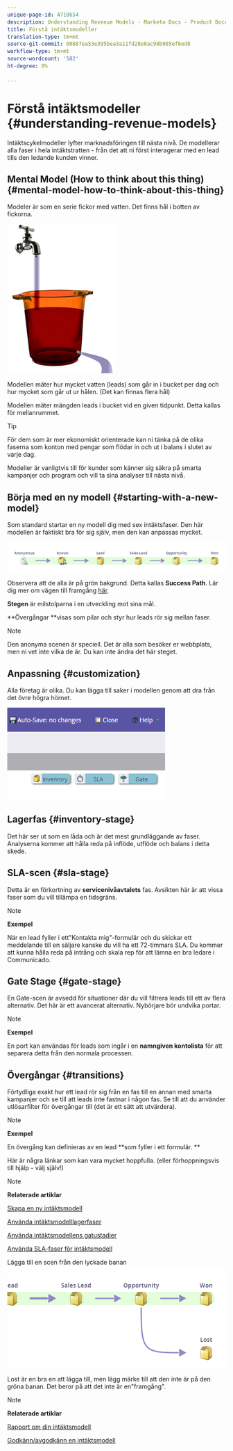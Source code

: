 ```yaml
---
unique-page-id: 4718654
description: Understanding Revenue Models - Marketo Docs - Product Documentation
title: Förstå intäktsmodeller
translation-type: tm+mt
source-git-commit: 00887ea53e395bea3a11fd28e0ac98b085ef6ed8
workflow-type: tm+mt
source-wordcount: '582'
ht-degree: 0%

---
```



# Förstå intäktsmodeller {#understanding-revenue-models}

Intäktscykelmodeller lyfter marknadsföringen till nästa nivå. De modellerar alla faser i hela intäktstratten - från det att ni först interagerar med en lead tills den ledande kunden vinner.

## Mental Model (How to think about this thing) {#mental-model-how-to-think-about-this-thing}

Modeler är som en serie fickor med vatten. Det finns hål i botten av fickorna.

![](assets/image2015-6-12-10-3a14-3a4.png)

Modellen mäter hur mycket vatten (leads) som går in i bucket per dag och hur mycket som går ut ur hålen. (Det kan finnas flera hål)

Modellen mäter mängden leads i bucket vid en given tidpunkt. Detta kallas för mellanrummet.

>[!TIP]
>
>För dem som är mer ekonomiskt orienterade kan ni tänka på de olika faserna som konton med pengar som flödar in och ut i balans i slutet av varje dag.

Modeller är vanligtvis till för kunder som känner sig säkra på smarta kampanjer och program och vill ta sina analyser till nästa nivå.

## Börja med en ny modell {#starting-with-a-new-model}

Som standard startar en ny modell dig med sex intäktsfaser. Den här modellen är faktiskt bra för sig själv, men den kan anpassas mycket.

![](assets/image2015-6-12-9-3a43-3a11.png)

Observera att de alla är på grön bakgrund. Detta kallas **Success Path**. Lär dig mer om vägen till framgång [här](understanding-revenue-model-success-path.md).

**Stegen** är milstolparna i en utveckling mot sina mål.

**Övergångar **visas som pilar och styr hur leads rör sig mellan faser.

>[!NOTE]
>
>Den anonyma scenen är speciell. Det är alla som besöker er webbplats, men ni vet inte vilka de är. Du kan inte ändra det här steget.

## Anpassning {#customization}

Alla företag är olika. Du kan lägga till saker i modellen genom att dra från det övre högra hörnet.

![](assets/image2015-6-12-9-3a45-3a36.png)

## Lagerfas {#inventory-stage}

Det här ser ut som en låda och är det mest grundläggande av faser. Analyserna kommer att hålla reda på inflöde, utflöde och balans i detta skede.

## SLA-scen {#sla-stage}

Detta är en förkortning av **servicenivåavtalets** fas. Avsikten här är att vissa faser som du vill tillämpa en tidsgräns.

>[!NOTE]
>
>**Exempel**
>
>När en lead fyller i ett&quot;Kontakta mig&quot;-formulär och du skickar ett meddelande till en säljare kanske du vill ha ett 72-timmars SLA. Du kommer att kunna hålla reda på intrång och skala rep för att lämna en bra ledare i Communicado.

## Gate Stage {#gate-stage}

En Gate-scen är avsedd för situationer där du vill filtrera leads till ett av flera alternativ. Det här är ett avancerat alternativ. Nybörjare bör undvika portar.

>[!NOTE]
>
>**Exempel**
>
>En port kan användas för leads som ingår i en **namngiven kontolista** för att separera detta från den normala processen.

## Övergångar {#transitions}

Förtydliga exakt hur ett lead rör sig från en fas till en annan med smarta kampanjer och se till att leads inte fastnar i någon fas. Se till att du använder utlösarfilter för övergångar till (det är ett sätt att utvärdera).

>[!NOTE]
>
>**Exempel**
>
>En övergång kan definieras av en lead **som fyller i ett formulär. **

Här är några länkar som kan vara mycket hoppfulla. (eller förhoppningsvis till hjälp - välj själv!)

>[!NOTE]
>
>**Relaterade artiklar**
>
>[Skapa en ny intäktsmodell](create-a-new-revenue-model.md)
>
>[Använda intäktsmodelllagerfaser](using-revenue-model-inventory-stages.md)
>
>[Använda intäktsmodellens gatustadier](using-revenue-model-gate-stages.md)
>
>[Använda SLA-faser för intäktsmodell](using-revenue-model-sla-stages.md)

Lägga till en scen från den lyckade banan   ![](assets/image2015-6-12-10-3a10-3a26.png)

Lost är en bra en att lägga till, men lägg märke till att den inte är på den gröna banan. Det beror på att det inte är en&quot;framgång&quot;.

>[!NOTE]
>
>**Relaterade artiklar**
>
>[Rapport om din intäktsmodell](report-on-your-revenue-model.md)
>
>[Godkänn/avgodkänn en intäktsmodell](approve-unapprove-a-revenue-model.md)

